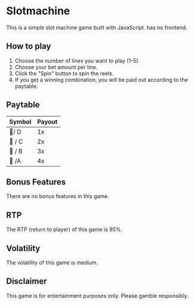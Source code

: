 # Slotmachine
This is a simple slot machine game built with JavaScript. has no frontend.
## How to play
1. Choose the number of lines you want to play (1-5).
2. Choose your bet amount per line.
3. Click the "Spin" button to spin the reels.
4. If you get a winning combination, you will be paid out according to the paytable.
## Paytable
| Symbol | Payout |
|---|---|
| 🍒/ D | 1x |
| 🍌 / C| 2x |
| 🍎 / B| 3x |
| 🍇 /A | 4x |
## Bonus Features
There are no bonus features in this game.
## RTP
The RTP (return to player) of this game is 95%.
## Volatility
The volatility of this game is medium.
## Disclaimer
This game is for entertainment purposes only. Please gamble responsibly. 
